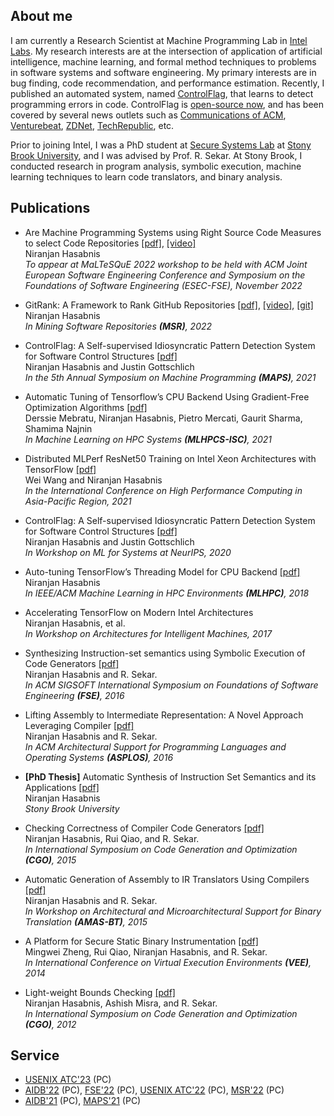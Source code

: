 ## About me

I am currently a Research Scientist at Machine Programming Lab in [Intel Labs](https://www.intel.com/content/www/us/en/research/overview.html). My research interests are at the intersection of application of artificial intelligence, machine learning, and formal method techniques to problems in software systems and software engineering. My primary interests are in bug finding, code recommendation, and performance estimation. Recently, I published an automated system, named [ControlFlag](https://www.intel.com/content/www/us/en/newsroom/news/machine-programming-tool-detects-bugs-code.html), that learns to detect programming errors in code. ControlFlag is [open-source now](https://github.com/IntelLabs/control-flag), and has been covered by several news outlets such as [Communications of ACM](https://cacm.acm.org/careers/256477-intel-opens-controlflag-machine-learning-system-for-improving-code-quality/fulltext), [Venturebeat](https://venturebeat.com/2020/12/03/intels-controlflag-taps-ai-to-automatically-detect-errors-in-code/), [ZDNet](https://www.zdnet.com/article/developers-intels-automated-debugging-tool-controlflag-is-now-open-source/), [TechRepublic](https://www.techrepublic.com/article/intel-unveils-machine-programming-tool-to-detect-bugs-in-code/), etc.

Prior to joining Intel, I was a PhD student at [Secure Systems Lab](http://seclab.cs.sunysb.edu/seclab/) at [Stony Brook University](https://www.stonybrook.edu/), and I was advised by Prof. R. Sekar. At Stony Brook, I conducted research in program analysis, symbolic execution, machine learning techniques to learn code translators, and binary analysis.

## Publications

- Are Machine Programming Systems using Right Source Code Measures to select Code Repositories [[pdf]](https://arxiv.org/abs/2209.11946), [[video]](https://youtu.be/wAcXvUjQQYQ) <br/>
  Niranjan Hasabnis <br/>
  _To appear at MaLTeSQuE 2022 workshop to be held with ACM Joint European Software Engineering Conference and Symposium on the Foundations of Software Engineering (ESEC-FSE), November 2022_ <br/>

- GitRank: A Framework to Rank GitHub Repositories [[pdf]](https://ieeexplore.ieee.org/document/9796321), [[video]](https://youtu.be/FObVm-T6_Og), [[git]](https://github.com/nirhasabnis/gitrank) <br />
  Niranjan Hasabnis <br />
  _In Mining Software Repositories **(MSR)**, 2022_ <br />

- ControlFlag: A Self-supervised Idiosyncratic Pattern Detection System for Software Control Structures [[pdf]](https://dl.acm.org/doi/pdf/10.1145/3460945.3464954) <br />
  Niranjan Hasabnis and Justin Gottschlich <br />
  _In the 5th Annual Symposium on Machine Programming **(MAPS)**, 2021_ <br />
  
- Automatic Tuning of Tensorflow’s CPU Backend Using Gradient-Free Optimization Algorithms [[pdf]](https://link.springer.com/content/pdf/10.1007%2F978-3-030-90539-2_17.pdf) <br />
  Derssie Mebratu, Niranjan Hasabnis, Pietro Mercati, Gaurit Sharma, Shamima Najnin <br /> 
  _In Machine Learning on HPC Systems **(MLHPCS-ISC)**, 2021_ <br />

- Distributed MLPerf ResNet50 Training on Intel Xeon Architectures with TensorFlow [[pdf]](https://dl.acm.org/doi/pdf/10.1145/3440722.3440880) <br />
  Wei Wang and Niranjan Hasabnis <br />
  _In the International Conference on High Performance Computing in Asia-Pacific Region, 2021_ <br />

- ControlFlag: A Self-supervised Idiosyncratic Pattern Detection System for Software Control Structures [[pdf]](https://mlforsystems.org/assets/papers/neurips2020/controlflag_hasabnis_2020.pdf) <br />
  Niranjan Hasabnis and Justin Gottschlich <br />
  _In Workshop on ML for Systems at NeurIPS, 2020_ <br />
  
- Auto-tuning TensorFlow’s Threading Model for CPU Backend [[pdf]](https://www.computer.org/csdl/proceedings/mlhpc/2018/18jXU1FV7vW) <br />
  Niranjan Hasabnis <br />
  _In IEEE/ACM Machine Learning in HPC Environments **(MLHPC)**, 2018_ <br />

- Accelerating TensorFlow on Modern Intel Architectures <br />
  Niranjan Hasabnis, et al. <br />
  _In Workshop on Architectures for Intelligent Machines, 2017_ <br />

- Synthesizing Instruction-set semantics using Symbolic Execution of Code Generators [[pdf]](https://dl.acm.org/doi/pdf/10.1145/2950290.2950335) <br />
  Niranjan Hasabnis and R. Sekar. <br />
  _In ACM SIGSOFT International Symposium on Foundations of Software Engineering **(FSE)**, 2016_ <br />

- Lifting Assembly to Intermediate Representation: A Novel Approach Leveraging Compiler [[pdf]](https://dl.acm.org/doi/pdf/10.1145/2872362.2872380) <br />
  Niranjan Hasabnis and R. Sekar. <br />
  _In ACM Architectural Support for Programming Languages and Operating Systems **(ASPLOS)**, 2016_ <br />
  
- **[PhD Thesis]** Automatic Synthesis of Instruction Set Semantics and its Applications [[pdf]](http://seclab.cs.stonybrook.edu/seclab/pubs/niranjanth.pdf) <br />
  Niranjan Hasabnis <br />
  _Stony Brook University_

- Checking Correctness of Compiler Code Generators [[pdf]](https://ieeexplore.ieee.org/iel7/7041249/7054173/07054197.pdf) <br />
  Niranjan Hasabnis, Rui Qiao, and R. Sekar. <br />
  _In International Symposium on Code Generation and Optimization **(CGO)**, 2015_

- Automatic Generation of Assembly to IR Translators Using Compilers [[pdf]](https://pdfs.semanticscholar.org/b3b1/3502f97f4266bcde7f1070c1b918791aee5c.pdf) <br /> 
  Niranjan Hasabnis and R. Sekar. <br />
  _In Workshop on Architectural and Microarchitectural Support for Binary Translation **(AMAS-BT)**, 2015_

- A Platform for Secure Static Binary Instrumentation [[pdf]](https://dl.acm.org/doi/pdf/10.1145/2576195.2576208) <br />
  Mingwei Zheng, Rui Qiao, Niranjan Hasabnis, and R. Sekar. <br />
  _In International Conference on Virtual Execution Environments **(VEE)**, 2014_

- Light-weight Bounds Checking [[pdf]](https://dl.acm.org/doi/pdf/10.1145/2259016.2259034) <br />
  Niranjan Hasabnis, Ashish Misra, and R. Sekar. <br />
  _In International Symposium on Code Generation and Optimization **(CGO)**, 2012_

## Service

- [USENIX ATC'23](https://www.usenix.org/conference/atc23) (PC)
- [AIDB'22](https://sites.google.com/view/aidb2022/home/program-committee) (PC), [FSE'22](https://2022.esec-fse.org/committee/fse-2022-industry-program-committee) (PC), [USENIX ATC'22](https://www.usenix.org/conference/atc22/call-for-papers) (PC), [MSR'22](https://conf.researchr.org/home/msr-2022) (PC)
- [AIDB'21](https://sites.google.com/view/aidb2021/home/program-commitee) (PC), [MAPS'21](https://pldi21.sigplan.org/home/maps-2021) (PC)


